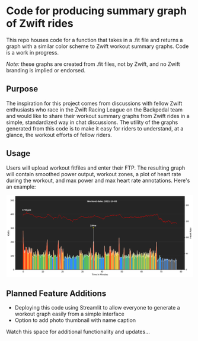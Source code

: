 # Code for producing summary graph of Zwift rides
This repo houses code for a function that takes in a .fit file and returns a graph with a similar color scheme to Zwift workout summary graphs.  Code is a work in progress.

_Note:_  these graphs are created from .fit files, not by Zwift, and no Zwift branding is implied or endorsed.  

## Purpose
The inspiration for this project comes from discussions with fellow Zwift enthusiasts who race in the Zwift Racing League on the Backpedal team and would like to share their workout summary graphs from Zwift rides in a simple, standardized way in chat discussions.  The utility of the graphs generated from this code is to make it easy for riders to understand, at a glance, the workout efforts of fellow riders.

## Usage
Users will upload workout fitfiles and enter their FTP. The resulting graph will contain smoothed power output, workout zones, a plot of heart rate during the workout, and max power and max heart rate annotations. Here's an example:

![image](https://github.com/gdurante2019/graph-workout-streamlit/blob/main/example-graph-hr-maxwatts-022022.png)


## Planned Feature Additions
* Deploying this code using Streamlit to allow everyone to generate a workout graph easily from a simple interface
* Option to add photo thumbnail with name caption

Watch this space for additional functionality and updates...
